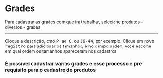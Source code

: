 # Grades
Para cadastrar as grades com que ira trabalhar, selecione produtos - diversos - grades


---
Cloque a descrição, cmo <kbd>P ao G</kbd>, ou <kbd>36-44</kbd>, por exemplo. Clique em <kbd>novo registro</kbd> para adicionar os tamanhos, e no campo <kbd>ordem</kbd>, você escolhe em qual ordem os tamanhos apareceram nos cadastros


### É possível cadastrar varias grades e esse processo é pré requisito para o cadastro de produtos
